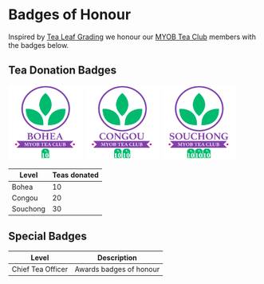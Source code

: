# Badges of Honour

Inspired by [Tea Leaf Grading] we honour our [MYOB Tea Club] members with the badges below.

## Tea Donation Badges

<img width="150" height="150" src="./images/badges/bohea.png">
<img width="150" height="150" src="./images/badges/congou.png">
<img width="150" height="150" src="./images/badges/souchong.png">

| Level     | Teas donated |
|-----------|--------------|
| Bohea     | 10           |
| Congou    | 20           |
| Souchong  | 30           |

## Special Badges

| Level             | Description             |
|-------------------|-------------------------|
| Chief Tea Officer | Awards badges of honour |

[MYOB Tea Club]: https://github.com/rkazakov/tea-club
[Tea Leaf Grading]: https://en.wikipedia.org/wiki/Tea_leaf_grading
